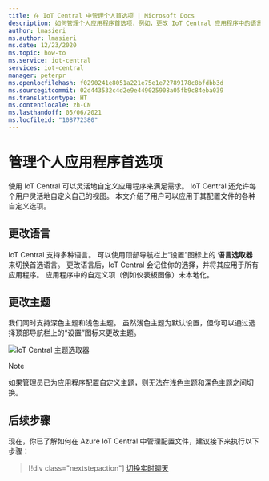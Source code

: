 ```yaml
---
title: 在 IoT Central 中管理个人首选项 | Microsoft Docs
description: 如何管理个人应用程序首选项，例如，更改 IoT Central 应用程序中的语言和主题。
author: lmasieri
ms.author: lmasieri
ms.date: 12/23/2020
ms.topic: how-to
ms.service: iot-central
services: iot-central
manager: peterpr
ms.openlocfilehash: f0290241e8051a221e75e1e72789178c8bfdbb3d
ms.sourcegitcommit: 02d443532c4d2e9e449025908a05fb9c84eba039
ms.translationtype: HT
ms.contentlocale: zh-CN
ms.lasthandoff: 05/06/2021
ms.locfileid: "108772380"
---
```

# <a name="manage-your-personal-application-preferences"></a>管理个人应用程序首选项

使用 IoT Central 可以灵活地自定义应用程序来满足需求。 IoT Central 还允许每个用户灵活地自定义自己的视图。 本文介绍了用户可以应用于其配置文件的各种自定义选项。

## <a name="changing-language"></a>更改语言

IoT Central 支持多种语言。 可以使用顶部导航栏上“设置”图标上的 **语言选取器** 来切换首选语言。 更改语言后，IoT Central 会记住你的选择，并将其应用于所有应用程序。 应用程序中的自定义项（例如仪表板图像）未本地化。

## <a name="changing-theme"></a>更改主题

我们同时支持深色主题和浅色主题。 虽然浅色主题为默认设置，但你可以通过选择顶部导航栏上的“设置”图标来更改主题。

![IoT Central 主题选取器](media/howto-manage-preferences/settings.png)

> [!NOTE]
> 如果管理员已为应用程序配置自定义主题，则无法在浅色主题和深色主题之间切换。

## <a name="next-steps"></a>后续步骤

现在，你已了解如何在 Azure IoT Central 中管理配置文件，建议接下来执行以下步骤：

> [!div class="nextstepaction"]
> [切换实时聊天](howto-show-hide-chat.md)
